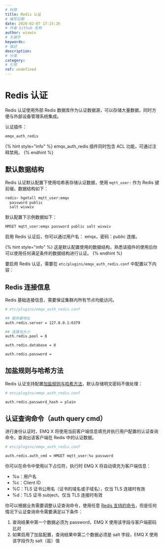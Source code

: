 ```yaml
---
# 标题
title: Redis 认证
# 编写日期
date: 2020-02-07 17:15:26
# 作者 Github 名称
author: wivwiv
# 关键字
keywords:
# 描述
description:
# 分类
category: 
# 引用
ref: undefined
---
```


# Redis 认证

Redis 认证使用外部 Redis 数据库作为认证数据源，可以存储大量数据，同时方便与外部设备管理系统集成。

认证插件：

```bash
emqx_auth_redis
```

{% hint style="info" %} 
emqx_auth_redis 插件同时包含 ACL 功能，可通过注释禁用。
{% endhint %}



## 默认数据结构

Redis 认证默认配置下使用哈希表存储认证数据，使用 `mqtt_user:` 作为 Redis 键前缀，数据结构如下：

```bash
redis> hgetall mqtt_user:emqx
  password public
  salt wivwiv
```

默认配置下示例数据如下：

```bash
HMSET mqtt_user:emqx password public salt wivwiv
```

启用 Redis 认证后，你可以通过用户名： emqx，密码：public 连接。


{% hint style="info" %} 
这是默认配置使用的数据结构，熟悉该插件的使用后你可以使用任何满足条件的数据结构进行认证。
{% endhint %}



要启用 Redis 认证，需要在 `etc/plugins/emqx_auth_redis.conf` 中配置以下内容：

## Redis 连接信息

Redis 基础连接信息，需要保证集群内所有节点均能访问。

```bash
# etc/plugins/emqx_auth_redis.conf

## 服务器地址
auth.redis.server = 127.0.0.1:6379

## 连接池大小
auth.redis.pool = 8

auth.redis.database = 0

auth.redis.password = 
```

## 加盐规则与哈希方法

Redis 认证支持配置[加盐规则与哈希方法](./auth.md#加盐规则与哈希方法)，默认存储明文密码不做处理：

```bash
# etc/plugins/emqx_auth_redis.conf

auth.redis.password_hash = plain
```


## 认证查询命令（auth query cmd）

进行身份认证时，EMQ X 将使用当前客户端信息填充并执行用户配置的认证查询命令，查询出该客户端在 Redis 中的认证数据。

```bash
# etc/plugins/emqx_auth_redis.conf

auth.redis.auth_cmd = HMGET mqtt_user:%u password
```

你可以在命令中使用以下占位符，执行时 EMQ X 将自动填充为客户端信息：

- %u：用户名
- %c：Client ID
- %C：TLS 证书公用名（证书的域名或子域名），仅当 TLS 连接时有效
- %d：TLS 证书 subject，仅当 TLS 连接时有效


你可以根据业务需要调整认证查询命令，使用任意 [Redis 支持的命令](http://redisdoc.com/index.html)，但是任何情况下认证查询命令需要满足以下条件：

1. 查询结果中第一个数据必须为 password，EMQ X 使用该字段与客户端密码比对
2. 如果启用了加盐配置，查询结果中第二个数据必须是 salt 字段，EMQ X 使用该字段作为 salt（盐）值



